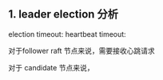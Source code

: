 ## 1. leader election 分析

election timeout:
heartbeat timeout:

对于follower raft 节点来说，需要接收心跳请求

对于 candidate 节点来说，